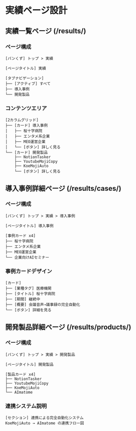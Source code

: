 # 実績ページ設計

## 実績一覧ページ (/results/)

### ページ構成
```
[パンくず] トップ > 実績

[ページタイトル] 実績

[タブナビゲーション]
├── [アクティブ] すべて
├── 導入事例
└── 開発製品
```

### コンテンツエリア
```
[2カラムグリッド]
├── [カード] 導入事例
│   ├── 桜十字病院
│   ├── エンタメ系企業
│   ├── MEO運営企業
│   └── [ボタン] 詳しく見る
└── [カード] 開発製品
    ├── NotionTasker
    ├── YoutubeMojiCopy
    ├── KoeMojiAuto
    └── [ボタン] 詳しく見る
```

## 導入事例詳細ページ (/results/cases/)

### ページ構成
```
[パンくず] トップ > 実績 > 導入事例

[ページタイトル] 導入事例

[事例カード x4]
├── 桜十字病院
├── エンタメ系企業
├── MEO運営企業
└── 企業向けAIセミナー
```

### 事例カードデザイン
```
[カード]
├── [業種タグ] 医療機関
├── [タイトル] 桜十字病院
├── [期間] 継続中
├── [概要] 会議音声→議事録の完全自動化
└── [ボタン] 詳細を見る
```

## 開発製品詳細ページ (/results/products/)

### ページ構成
```
[パンくず] トップ > 実績 > 開発製品

[ページタイトル] 開発製品

[製品カード x4]
├── NotionTasker
├── YoutubeMojiCopy  
├── KoeMojiAuto
└── AImatome
```

### 連携システム説明
```
[セクション] 連携による完全自動化システム
KoeMojiAuto → AImatome の連携フロー図
```